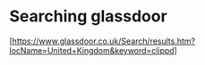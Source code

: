 # Searching glassdoor

[https://www.glassdoor.co.uk/Search/results.htm?locName=United+Kingdom&keyword=clippd]
